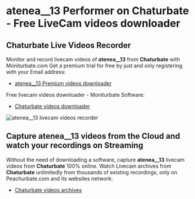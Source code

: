 # atenea__13 Performer on Chaturbate - Free LiveCam videos downloader

## Chaturbate Live Videos Recorder

Monitor and record livecam videos of **atenea__13** from **Chaturbate** with Moniturbate.com
Get a premium trial for free by just and only registering with your Email address:
* [atenea__13 Premium videos downloader](https://moniturbate.com/request-demo-licence-key.html)

Free livecam videos downloader - Moniturbate Software:
* [Chaturbate videos downloader](https://moniturbate.com/moniturbate-download-software.html)

![atenea__13 livecam videos recorder](https://peachurnet.com/templates/moniturbate-software.png)


## Capture atenea__13 videos from the Cloud and watch your recordings on Streaming

Without the need of downloading a software, capture **atenea__13** livecam videos from **Chaturbate** 100% online.
Watch Livecam archives from **Chaturbate** unlimitedly from thousands of existing recordings, only on Peachurbate.com and its websites network:
* [Chaturbate videos archives](https://peachurnet.com/)